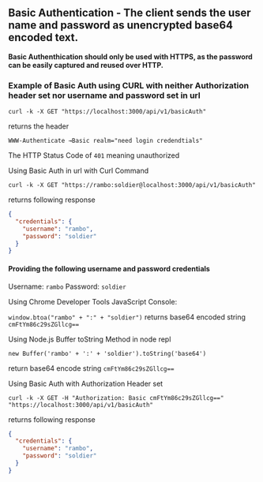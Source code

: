 ## Basic Authentication - The client sends the user name and password as unencrypted base64 encoded text.
**Basic Authenthication should only be used with HTTPS, as the password can be easily captured and reused over HTTP.**

### Example of Basic Auth using CURL with neither Authorization header set nor username and password set in url

```HTTP
curl -k -X GET "https://localhost:3000/api/v1/basicAuth"
```

returns the header
```HTTP
WWW-Authenticate →Basic realm="need login credendtials"
```
The HTTP Status Code of `401` meaning unauthorized

Using Basic Auth in url with Curl Command
```HTTP
curl -k -X GET "https://rambo:soldier@localhost:3000/api/v1/basicAuth"
```

returns following response
```json
{
  "credentials": {
    "username": "rambo",
    "password": "soldier"
  }
}
```

#### Providing the following username and password credentials
Username: `rambo`
Password: `soldier`

Using Chrome Developer Tools JavaScript Console:

 `window.btoa("rambo" + ":" + "soldier")` returns base64 encoded string `cmFtYm86c29sZGllcg==`

 Using Node.js Buffer toString Method in node repl

```node
new Buffer('rambo' + ':' + 'soldier').toString('base64')
```

return base64 encode string `cmFtYm86c29sZGllcg==`

Using Basic Auth with Authorization Header set
```HTTP
curl -k -X GET -H "Authorization: Basic cmFtYm86c29sZGllcg==" "https://localhost:3000/api/v1/basicAuth"
```

returns following response
```json
{
  "credentials": {
    "username": "rambo",
    "password": "soldier"
  }
}
```
